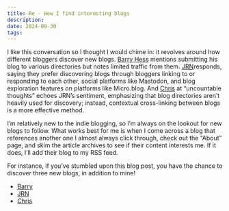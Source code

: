 ```yaml
---
title: Re - How I find interesting blogs
description:
date: 2024-09-30
tags:
---
```


I like this conversation so I thought I would chime in: it revolves around how different bloggers discover new blogs. [Barry Hess](https://micro.bjhess.com/2024/09/13/i-appreciate-personal.html) mentions submitting his blog to various directories but notes limited traffic from them. [JRN](https://jrn.sh/post/how-i-find-interesting-blogs)responds, saying they prefer discovering blogs through bloggers linking to or responding to each other, social platforms like Mastodon, and blog exploration features on platforms like Micro.blog. And [Chris](https://thoughts.uncountable.uk/re-how-i-find-interesting-blogs/) at “uncountable thoughts” echoes JRN’s sentiment, emphasizing that blog directories aren’t heavily used for discovery; instead, contextual cross-linking between blogs is a more effective method.

I’m relatively new to the indie blogging, so I’m always on the lookout for new blogs to follow. What works best for me is when I come across a blog that references another one I almost always click through, check out the “About” page, and skim the article archives to see if their content interests me. If it does, I’ll add their blog to my RSS feed.

For instance, if you’ve stumbled upon this blog post, you have the chance to discover three new blogs, in addition to mine!

-  [Barry](https://bjhess.com/)
-  [JRN](https://jrn.sh/)
-  [Chris](https://thoughts.uncountable.uk/)
